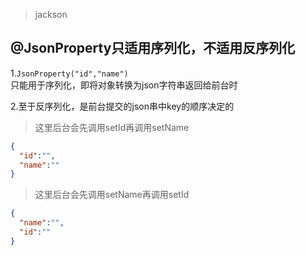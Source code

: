 > jackson

## @JsonProperty只适用序列化，不适用反序列化  

1.`JsonProperty("id","name")`  
只能用于序列化，即将对象转换为json字符串返回给前台时

2.至于反序列化，是前台提交的json串中key的顺序决定的

> 这里后台会先调用setId再调用setName
```json
{
  "id":"",
  "name":""
}
```

> 这里后台会先调用setName再调用setId
```json
{
  "name":"",
  "id":""
}
```
